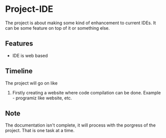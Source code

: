 # Project-IDE

The project is about making some kind of enhancement to current IDEs. It can be some feature on top of it or something else.

## Features
- IDE is web based

## Timeline
The project will go on like
1. Firstly creating a website where code compilation can be done. Example - programiz like website, etc.

## Note
The documentation isn't complete, it will process with the porgress of the project. That is one task at a time.